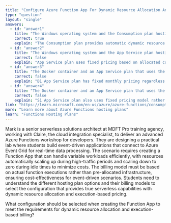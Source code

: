```yaml
---
title: "Configure Azure Function App For Dynamic Resource Allocation And Execution-Based Billing"
type: "question"
layout: "single"
answers:
  - id: "answer1"
    title: "The Windows operating system and the Consumption plan hosting plan"
    correct: true
    explain: "The Consumption plan provides automatic dynamic resource allocation and scales to zero when idle. Billing is based purely on execution time and resource consumption, making it perfect for event-driven workloads like Event Grid integration."
  - id: "answer2"
    title: "The Windows operating system and the App Service plan hosting plan"
    correct: false
    explain: "App Service plan uses fixed pricing based on allocated compute capacity, not execution-based billing. Resources are pre-allocated rather than dynamically allocated, which doesn't meet the requirement for execution-based billing."
  - id: "answer3"
    title: "The Docker container and an App Service plan that uses the B1 pricing tier"
    correct: false
    explain: "B1 App Service plan has fixed monthly pricing regardless of execution frequency. Docker containers add overhead and complexity but don't provide the dynamic resource allocation and execution-based billing model required."
  - id: "answer4"
    title: "The Docker container and an App Service plan that uses the S1 pricing tier"
    correct: false
    explain: "S1 App Service plan also uses fixed pricing model rather than execution-based billing. The tier provides more resources than B1 but still doesn't offer dynamic allocation or pay-per-execution billing."
link: "https://learn.microsoft.com/en-us/azure/azure-functions/consumption-plan"
more: "Learn more about Azure Functions hosting plans"
learn: "Functions Hosting Plans"
---
```


Mark is a senior serverless solutions architect at MDFT Pro training agency, working with Claire, the cloud integration specialist, to deliver an advanced Azure Functions workshop for developers. They are designing a practical lab where students build event-driven applications that connect to Azure Event Grid for real-time data processing. The scenario requires creating a Function App that can handle variable workloads efficiently, with resources automatically scaling up during high-traffic periods and scaling down to zero during idle times to minimize costs. The billing model must be based on actual function executions rather than pre-allocated infrastructure, ensuring cost-effectiveness for event-driven scenarios. Students need to understand the different hosting plan options and their billing models to select the configuration that provides true serverless capabilities with dynamic resource allocation and execution-based pricing.

What configuration should be selected when creating the Function App to meet the requirements for dynamic resource allocation and execution-based billing?
